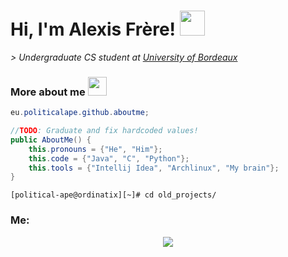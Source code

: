 # Hi, I'm Alexis Frère! <img src="https://upload.wikimedia.org/wikipedia/commons/a/a4/Animated-Flag-France.gif" width="40">

*> Undergraduate CS student at [University of Bordeaux](https://www.u-bordeaux.fr/)*

### More about me <img src="https://media0.giphy.com/media/82LGQT2QKKMPBbkEkg/giphy.gif?cid=ecf05e47mu2u3jex9969o16q3lekh0jupbkm9sbuypbbab4z&ep=v1_stickers_search&rid=giphy.gif&ct=s" width="30">
```java
eu.politicalape.github.aboutme;

//TODO: Graduate and fix hardcoded values!
public AboutMe() {
    this.pronouns = {"He", "Him"};
    this.code = {"Java", "C", "Python"};
    this.tools = {"Intellij Idea", "Archlinux", "My brain"};
}
``` 

```
[political-ape@ordinatix][~]# cd old_projects/
```
### Me:
<p style="text-align:center">
<img src="https://media0.giphy.com/media/v1.Y2lkPTc5MGI3NjExb245ZmFuemVqMHRqa2F3bDQydjVlN2plYWdqNjByNW9rbGIzaXhlMCZlcD12MV9pbnRlcm5hbF9naWZfYnlfaWQmY3Q9Zw/FPjbHO0jJxGsE/giphy.gif">
</p>